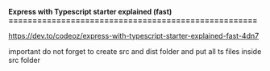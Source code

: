 **Express with Typescript starter explained (fast)**
**====================================================**

https://dev.to/codeoz/express-with-typescript-starter-explained-fast-4dn7


important do not forget to create src and dist folder and put all ts files inside src folder
